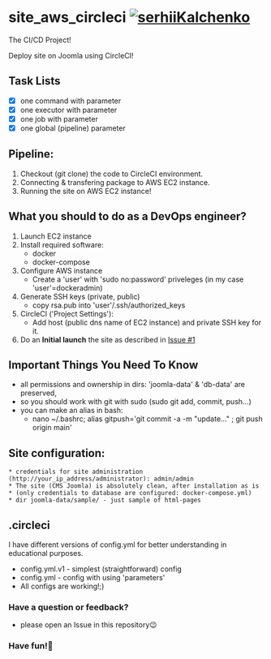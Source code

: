 # site_aws_circleci [![serhiiKalchenko](https://circleci.com/gh/serhiiKalchenko/site_aws_circleci.svg?style=svg)](https://app.circleci.com/pipelines/github/serhiiKalchenko/site_aws_circleci)

The CI/CD Project!

Deploy site on Joomla using CircleCI!

## Task Lists
- [x] one command with parameter
- [x] one executor with parameter
- [x] one job with parameter
- [x] one global (pipeline) parameter

## Pipeline:
1. Checkout (git clone) the code to CircleCI environment.
2. Connecting & transfering package to AWS EC2 instance.
3. Running the site on AWS EC2 instance!

## What you should to do as a DevOps engineer?
1. Launch EC2 instance
2. Install required software:
    * docker
    * docker-compose
3. Configure AWS instance
   * Create a 'user' with 'sudo no:password' priveleges (in my case 'user'=dockeradmin)
4. Generate SSH keys (private, public)
   * copy rsa.pub into 'user'/.ssh/authorized_keys
5. CircleCI ('Project Settings'):
   * Add host (public dns name of EC2 instance) and private SSH key for it.
6. Do an **Initial launch** the site as described in [Issue #1](https://github.com/serhiiKalchenko/site_aws_circleci/issues/1)
  

## Important Things You Need To Know
  * all permissions and ownership in dirs: 'joomla-data' & 'db-data' are preserved, 
  * so you should work with git with sudo (sudo git add, commit, push...)
  * you can make an alias in bash:
  	* nano ~/.bashrc; alias gitpush='git commit -a -m "update..." ; git push origin main'

## Site configuration:
	* credentials for site administration (http://your_ip_address/administrator): admin/admin
	* The site (CMS Joomla) is absolutely clean, after installation as is 
	* (only credentials to database are configured: docker-compose.yml)
	* dir joomla-data/sample/ - just sample of html-pages
	
## .circleci
I have different versions of config.yml for better understanding in educational purposes.
  * config.yml.v1 - simplest (straightforward) config
  * config.yml - config with using 'parameters'
  * All configs are working!;)

### Have a question or feedback?
 * please open an Issue in this repository:wink:

### Have fun!:hugs:


